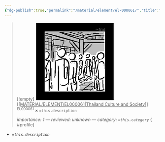 ```yaml
---
{"dg-publish":true,"permalink":"/material/element/el-000061/","title":"Thailand Culture and Society","tags":["-element"]}
---
```


>[!empty]
> ![EL000061.png|icon](/img/user/RESOURCE/ASSET/ICON/EL000061.png) <u class="title">[[MATERIAL/ELEMENT/EL000061\|Thailand Culture and Society]]</u> <sup class="title">EL000061</sup> <b class="title">×</b>
> `=this.description`
> 
> <i class="small">importance: 1 — reviewed: unknown — category: `=this.category`</i>
{ #profile}


- *`=this.description`*

